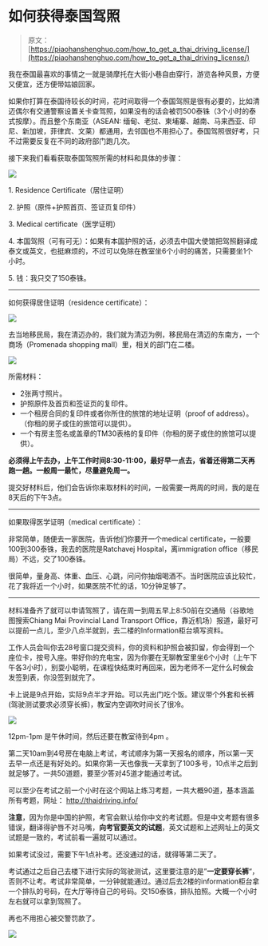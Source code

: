 # 如何获得泰国驾照

> 原文：[https://piaohanshenghuo.com/how_to_get_a_thai_driving_license/](https://piaohanshenghuo.com/how_to_get_a_thai_driving_license/)

我在泰国最喜欢的事情之一就是骑摩托在大街小巷自由穿行，游览各种风景，方便又便宜，还方便带姑娘回家。

如果你打算在泰国待较长的时间，花时间取得一个泰国驾照是很有必要的，比如清迈偶尔有交通警察设置关卡查驾照，如果没有的话会被罚500泰铢（3个小时的泰式按摩）。而且整个东南亚（ASEAN: 缅甸、老挝、柬埔寨、越南、马来西亚、印尼、新加坡，菲律宾、文莱）都通用，去邻国也不用担心了。泰国驾照很好考，只不过需要反复在不同的政府部门跑几次。

接下来我们看看获取泰国驾照所需的材料和具体的步骤：

![](img/2ce5005eeeac3fc4fb03496b8d652a36.png)



1\. Residence Certificate（居住证明）

2\. 护照（原件+护照首页、签证页复印件）

3\. Medical certificate（医学证明）

4\. 本国驾照（可有可无）：如果有本国护照的话，必须去中国大使馆把驾照翻译成泰文或英文，也挺麻烦的，不过可以免除在教室坐6个小时的痛苦，只需要坐1个小时。

5\. 钱：我只交了150泰铢。

* * *

如何获得居住证明（residence certificate）：

![](img/5134eb9121389127eeacc71d0e2966c4.png)



去当地移民局，我在清迈办的，我们就为清迈为例，移民局在清迈的东南方，一个商场（Promenada shopping mall）里，相关的部门在二楼。

![](img/a17af561f4155bca88ef5182fcb0e008.png)



所需材料：

*   2张两寸照片。
*   护照原件及首页和签证页的复印件。
*   一个租房合同的复印件或者你所住的旅馆的地址证明（proof of address）。（你租的房子或住的旅馆可以提供）。
*   一个有房主签名或盖章的TM30表格的复印件（你租的房子或住的旅馆可以提供）。

**必须得上午去办，上午工作时间****8:30-11:00****，最好早一点去，省着还得第二天再跑一趟。一般周一最忙，尽量避免周一。**

提交好材料后，他们会告诉你来取材料的时间，一般需要一两周的时间，我的是在8天后的下午3点。

* * *

如果取得医学证明（medical certificate）：

非常简单，随便去一家医院，告诉他们你要开一个medical certificate，一般要100到300泰铢，我去的医院是Ratchavej Hospital，离immigration office（移民局）不远，交了100泰铢。

很简单，量身高、体重、血压、心跳，问问你抽烟喝酒不。当时医院应该比较忙，花了我将近一个小时，如果医院不忙的话，10分钟足够了。

* * *

材料准备齐了就可以申请驾照了，请在周一到周五早上8:50前在交通局（谷歌地图搜索Chiang Mai Provincial Land Transport Office，靠近机场）报道，最好可以提前一点儿，至少八点半就到，去二楼的Information柜台填写资料。

工作人员会叫你去28号窗口提交资料，你的资料和护照会被扣留，你会得到一个座位卡，按号入座。带好你的充电宝，因为你要在无聊教室里坐6个小时（上午下午各3小时），别耍小聪明，在课程快结束时再回来，因为老师不一定什么时候会发签到表，你没签到就完了。

卡上说是9点开始，实际9点半才开始。可以先出门吃个饭。建议带个外套和长裤(驾驶测试要求必须穿长裤)，教室内空调吹时间长了很冷。

![](img/e7798f9f0587b92cdd240d2ac2d6808d.png)



12pm-1pm 是午休时间，然后还要在教室待到4pm 。

第二天10am到4号房在电脑上考试，考试顺序为第一天报名的顺序，所以第一天去早一点还是有好处的。如果你第一天也像我一天拿到了100多号，10点半之后到就足够了。一共50道题，要至少答对45道才能通过考试。

可以至少在考试之前一个小时在这个网站上练习考题，一共大概90道，基本涵盖所有考题，网址： http://thaidriving.info/

**注意**，因为你是中国的护照，考官会默认给你中文的考试题。但是中文考题有很多错误，翻译得驴唇不对马嘴，**向考官要英文的试题**，英文试题和上述网址上的英文试题是一致的，考试前看一遍就可以通过。

如果考试没过，需要下午1点补考。还没通过的话，就得等第二天了。

考试通过之后自己去楼下进行实际的驾驶测试，这里要注意的是”**一定要穿长裤**“，否则不让考。考试非常简单，一分钟就能通过。通过后去2楼的information柜台拿一个排队的号码，在大厅等待自己的号码。交150泰铢，排队拍照。大概一个小时左右就可以拿到驾照了。

再也不用担心被交警罚款了。

![](img/c983b43ef694735b5f5571a71ea17d49.png)

